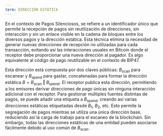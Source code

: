 ```yaml
---
term: DIRECCIÓN ESTÁTICA
---
```


En el contexto de Pagos Silenciosos, se refiere a un identificador único que permite la recepción de pagos sin reutilización de direcciones, sin interacción y sin un enlace visible en la cadena de bloques entre los diversos pagos y la dirección estática. Esta técnica elimina la necesidad de generar nuevas direcciones de recepción no utilizadas para cada transacción, evitando así las interacciones usuales en Bitcoin donde el receptor debe proporcionar una nueva dirección al pagador. Es algo equivalente al código de pago reutilizable en el contexto de BIP47.

Esta dirección está compuesta por dos claves públicas: $B_{\text{scan}}$ para escanear y $B_{\text{spend}}$ para gastar, concatenadas para formar la dirección estática $B = B_{\text{scan}} \text{ ‖ } B_{\text{spend}}$. El receptor publica esta dirección, permitiendo a los emisores derivar direcciones de pago únicas sin ninguna interacción adicional con el receptor. Para gestionar múltiples fuentes distintas de pagos, se puede añadir una etiqueta a $B_{\text{spend}}$, creando así varias direcciones estáticas etiquetadas desde $B_1$, $B_2$, etc. Esto permite la segregación de pagos mientras se utiliza una única dirección base, reduciendo así la carga de trabajo para el escaneo de la blockchain. Sin embargo, todas las direcciones estáticas de una entidad pueden asociarse fácilmente debido al uso común de $B_{\text{scan}}$.
